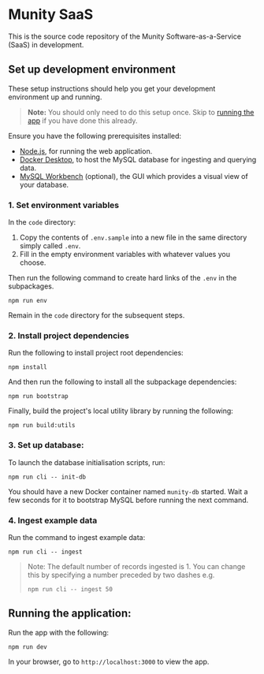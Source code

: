 # Munity SaaS

This is the source code repository of the Munity Software-as-a-Service (SaaS) in development.

## Set up development environment

These setup instructions should help you get your development environment up and
running.

> **Note:** You should only need to do this setup once. Skip to [running the app](#running-the-app)
> if you have done this already.

Ensure you have the following prerequisites installed:

- [Node.js](https://nodejs.org/en/), for running the web application.
- [Docker Desktop](https://www.docker.com/products/docker-desktop), to host the
  MySQL database for ingesting and querying data.
- [MySQL Workbench](https://dev.mysql.com/downloads/workbench/) (optional), the
  GUI which provides a visual view of your database.

### 1. Set environment variables

In the `code` directory:

1. Copy the contents of `.env.sample` into a new file in the same directory
   simply called `.env`.
2. Fill in the empty environment variables with whatever values you choose.

Then run the following command to create hard links of the `.env` in the subpackages.

```
npm run env
```

Remain in the `code` directory for the subsequent steps.

### 2. Install project dependencies

Run the following to install project root dependencies:

```
npm install
```

And then run the following to install all the subpackage dependencies:

```
npm run bootstrap
```

Finally, build the project's local utility library by running the following:

```
npm run build:utils
```

### 3. Set up database:

To launch the database initialisation scripts, run:

```
npm run cli -- init-db
```

You should have a new Docker container named `munity-db` started. Wait a few
seconds for it to bootstrap MySQL before running the next command.

### 4. Ingest example data

Run the command to ingest example data:

```
npm run cli -- ingest
```

> Note: The default number of records ingested is 1. You can change this by
> specifying a number preceded by two dashes e.g.
> ```
> npm run cli -- ingest 50
> ```

## Running the application:

Run the app with the following:

```
npm run dev
```

In your browser, go to `http://localhost:3000` to view the app.
